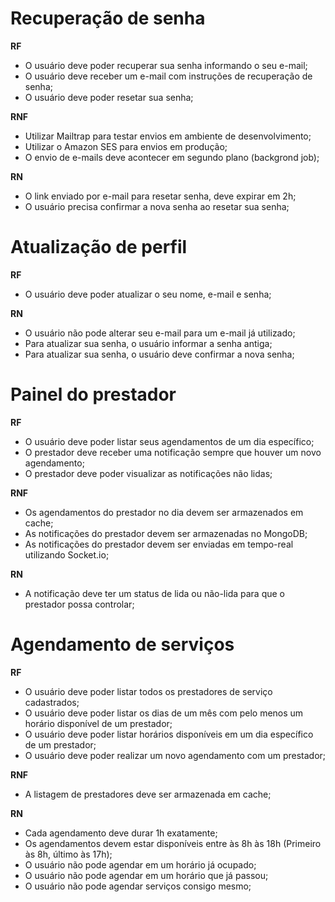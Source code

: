 # Recuperação de senha

**RF**

- O usuário deve poder recuperar sua senha informando o seu e-mail;
- O usuário deve receber um e-mail com instruções de recuperação de senha;
- O usuário deve poder resetar sua senha;

**RNF**

- Utilizar Mailtrap para testar envios em ambiente de desenvolvimento;
- Utilizar o Amazon SES para envios em produção;
- O envio de e-mails deve acontecer em segundo plano (backgrond job);

**RN**

- O link enviado por e-mail para resetar senha, deve expirar em 2h;
- O usuário precisa confirmar a nova senha ao resetar sua senha;

# Atualização de perfil

**RF**

- O usuário deve poder atualizar o seu nome, e-mail e senha;

**RN**

- O usuário não pode alterar seu e-mail para um e-mail já utilizado;
- Para atualizar sua senha, o usuário informar a senha antiga;
- Para atualizar sua senha, o usuário deve confirmar a nova senha;

# Painel do prestador

**RF**

- O usuário deve poder listar seus agendamentos de um dia específico;
- O prestador deve receber uma notificação sempre que houver um novo agendamento;
- O prestador deve poder visualizar as notificações não lidas;

**RNF**

- Os agendamentos do prestador no dia devem ser armazenados em cache;
- As notificações do prestador devem ser armazenadas no MongoDB;
- As notificações do prestador devem ser enviadas em tempo-real utilizando Socket.io;

**RN**

- A notificação deve ter um status de lida ou não-lida para que o prestador possa controlar;

# Agendamento de serviços

**RF**

- O usuário deve poder listar todos os prestadores de serviço cadastrados;
- O usuário deve poder listar os dias de um mês com pelo menos um horário disponível de um prestador;
- O usuário deve poder listar horários disponíveis em um dia específico de um prestador;
- O usuário deve poder realizar um novo agendamento com um prestador;

**RNF**

- A listagem de prestadores deve ser armazenada em cache;


**RN**

- Cada agendamento deve durar 1h exatamente;
- Os agendamentos devem estar disponíveis entre às 8h às 18h (Primeiro às 8h, último às 17h);
- O usuário não pode agendar em um horário já ocupado;
- O usuário não pode agendar em um horário que já passou;
- O usuário não pode agendar serviços consigo mesmo;
